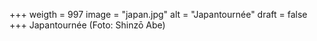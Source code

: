 ﻿+++
weigth = 997
image = "japan.jpg"
alt = "Japantournée"
draft = false
+++
Japantournée (Foto: Shinzō Abe)
